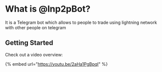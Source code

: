 # What is @lnp2pBot?

It is a Telegram bot which allows to people to trade using lightning network with other people on telegram

## Getting Started

Check out a video overview:

{% embed url="https://youtu.be/2aHa1PgBpqI" %}
